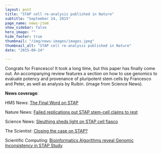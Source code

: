 ```yaml
---
layout: post
title: "STAP cell re-analysis published in Nature"
subtitle: "September 24, 2015"
page_name: news-item
show_sidebar: false
hero_image: ""
hide_footer: true
thumbnail: "/img/news-images/images.jpeg"
thumbnail_alt: "STAP cell re-analysis published in Nature"
date: "2015-09-24"

---
```


Congrats for Francesco! It took a long time, but this paper has finally come out. An accompanying review features a section on how to use genomics to evaluate potency and provenance of pluripotent stem cells by Francesco and Peter, as well as analysis by Ruibin. (image from Science News).

__News coverage__:

HMS News: [The Final Word on STAP](https://hms.harvard.edu/news/final-word-stap)

Nature News: [Failed replications put STAP stem-cell claims to rest](http://www.nature.com/news/failed-replications-put-stap-stem-cell-claims-to-rest-1.18412)

Science News: [Sleuthing sheds light on STAP cell fiasco](http://news.sciencemag.org/biology/2015/09/sleuthing-sheds-light-stap-cell-fiasco)

The Scientist: [Closing the case on STAP?](http://www.the-scientist.com/?articles_view%2FarticleNo%2F44071%2Ftitle%2FClosing-the-Case-on-STAP-%2F=)

Scientific Computing: [Bioinformatics Algorithms reveal Genomic Inconsistency in STAP Study](http://www.scientificcomputing.com/news/2015/09/bioinformatics-algorithms-reveal-genomic-inconsistency-stap-study)

